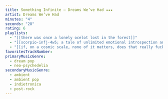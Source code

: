 ```yaml
---
title: Something Infinite — Dreams We’ve Had ★★★
artist: Dreams We’ve Had
minutes: "4"
seconds: "28"
rating: 6
playlists:
  - "[[there was once a lonely ocelot lost in the forest]]"
  - "[[scorpio-infj-4w5; a tale of unlimited emotional introspection and arcane bullshit]]"
  - "[[if, on a cosmic scale, none of it matters, does that really fucking matter]]"
favoritesTrackNumber:
primaryMusicGenre:
  - dream pop
  - neo-psychedelia
secondaryMusicGenre:
  - ambient
  - ambient pop
  - indietronica
  - post-rock
---
```

